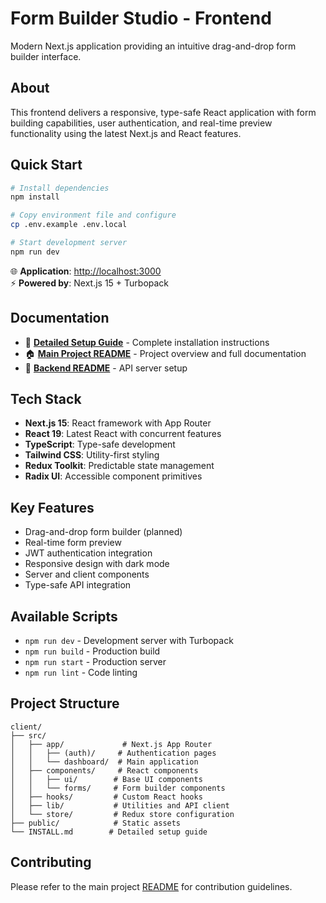 # Form Builder Studio - Frontend

Modern Next.js application providing an intuitive drag-and-drop form builder interface.

## About

This frontend delivers a responsive, type-safe React application with form building capabilities, user authentication, and real-time preview functionality using the latest Next.js and React features.

## Quick Start

```bash
# Install dependencies
npm install

# Copy environment file and configure
cp .env.example .env.local

# Start development server
npm run dev
```

🌐 **Application**: <http://localhost:3000>  
⚡ **Powered by**: Next.js 15 + Turbopack

## Documentation

- 📖 **[Detailed Setup Guide](./INSTALL.md)** - Complete installation instructions
- 🏠 **[Main Project README](../README.md)** - Project overview and full documentation  
- 🔧 **[Backend README](../server/README.md)** - API server setup

## Tech Stack

- **Next.js 15**: React framework with App Router
- **React 19**: Latest React with concurrent features
- **TypeScript**: Type-safe development
- **Tailwind CSS**: Utility-first styling
- **Redux Toolkit**: Predictable state management
- **Radix UI**: Accessible component primitives

## Key Features

- Drag-and-drop form builder (planned)
- Real-time form preview
- JWT authentication integration
- Responsive design with dark mode
- Server and client components
- Type-safe API integration

## Available Scripts

- `npm run dev` - Development server with Turbopack
- `npm run build` - Production build
- `npm run start` - Production server
- `npm run lint` - Code linting

## Project Structure

```text
client/
├── src/
│   ├── app/             # Next.js App Router
│   │   ├── (auth)/     # Authentication pages
│   │   └── dashboard/  # Main application
│   ├── components/     # React components
│   │   ├── ui/        # Base UI components
│   │   └── forms/     # Form builder components
│   ├── hooks/         # Custom React hooks
│   ├── lib/           # Utilities and API client
│   └── store/         # Redux store configuration
├── public/            # Static assets
└── INSTALL.md        # Detailed setup guide
```

## Contributing

Please refer to the main project [README](../README.md) for contribution guidelines.
